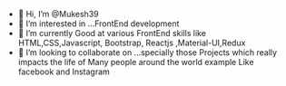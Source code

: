 - 👋 Hi, I’m @Mukesh39
- 👀 I’m interested in ...FrontEnd development 
- 🌱 I’m currently Good at various FrontEnd skills like HTML,CSS,Javascript, Bootstrap, Reactjs ,Material-UI,Redux 
- 💞️ I’m looking to collaborate on ...specially those Projects which really impacts the life of Many people around the world example Like facebook and Instagram

<!---
Mukesh39/Mukesh39 is a ✨ special ✨ repository because its `README.md` (this file) appears on your GitHub profile.
You can click the Preview link to take a look at your changes.
--->
